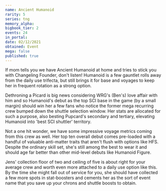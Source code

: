 ```yaml
---
name: Ancient Humanoid
rarity: 5
series: tng
memory_alpha:
bigbook_tier: 2
events: 24
in_portal:
date: 02/12/2021
obtained: Event
mega: false
published: true
---
```


If mom tells you we have Ancient Humanoid at home and tries to stick you with Changeling Founder, don't listen! Humanoid is a few gauntlet rolls away from the daily use trifecta, but still brings it for base and voyages to keep her in frequent rotation as a strong option.

Dethroning a Picard is big news considering WRG's (Ben's) love affair with him and so Humanoid's debut as the top SCI base in the game (by a small margin) should win her a few fans who notice the former mega recurring crew bumped down the shuttle selection window. Her stats are allocated for such a purpose, also besting Pupcard's secondary and tertiary, elevating Humanoid into 'best SCI shuttler' territory.

Not a one hit wonder, we have some impressive voyage metrics coming from this crew as well. Her top ten overall debut comes pre-loaded with a handful of valuable anti-matter traits that aren't flush with options like HFS. Despite the ordinary skill set, she's still among the best to wear it and should age far better than other mid-level debuts like Humanoid Figure.

Jens' collection floor of two and ceiling of five is about right for your average crew and worth even more attached to a daily use option like this. By the time she might fall out of service for you, she should have collected a few more spots in stat-boosters and cements her as the sort of event name that you save up your chrons and shuttle boosts to obtain.
